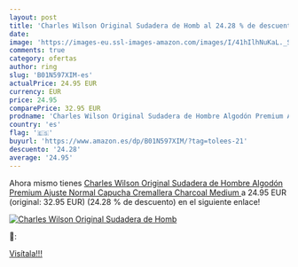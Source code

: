 ```yaml
---
layout: post
title: 'Charles Wilson Original Sudadera de Homb al 24.28 % de descuento'
date: 
image: 'https://images-eu.ssl-images-amazon.com/images/I/41hIlhNuKaL._SL200_.jpg'
comments: true
category: ofertas
author: ring
slug: 'B01N597XIM-es'
actualPrice: 24.95 EUR
currency: EUR
price: 24.95
comparePrice: 32.95 EUR
prodname: 'Charles Wilson Original Sudadera de Hombre Algodón Premium Ajuste Normal Capucha Cremallera  Charcoal  Medium '
country: 'es'
flag: '🇪🇸'
buyurl: 'https://www.amazon.es/dp/B01N597XIM/?tag=tolees-21'
descuento: '24.28'
average: '24.95'
---
```


Ahora mismo tienes [Charles Wilson Original Sudadera de Hombre Algodón Premium Ajuste Normal Capucha Cremallera  Charcoal  Medium ](https://www.amazon.es/dp/B01N597XIM/?tag=tolees-21) a 24.95 EUR (original: 32.95 EUR) (24.28 %  de descuento) en el siguiente enlace!

[![Charles Wilson Original Sudadera de Homb](https://images-eu.ssl-images-amazon.com/images/I/41hIlhNuKaL._SL200_.jpg)](https://www.amazon.es/dp/B01N597XIM/?tag=tolees-21)

🔎:


[Visítala!!!](https://www.amazon.es/dp/B01N597XIM/?tag=tolees-21)
